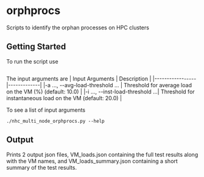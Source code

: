 # orphprocs
Scripts to identify the orphan processes on HPC clusters

## Getting Started
To run the script use
```

```
The input arguments are 
| Input Arguments | Description |
|-----------------|-------------|
|-a ..., --avg-load-threshold ... | Threshold for average load on the VM (%) (default: 10.0) |
|-i ..., --inst-load-threshold ...| Threshold for instantaneous load on the VM (default: 20.0) |

To see a list of input arguments
```
./nhc_multi_node_orphprocs.py --help
```
## Output

Prints 2 output json files, 
VM_loads.json containing the full test results along with the VM names, and
VM_loads_summary.json containing a short summary of the test results.


